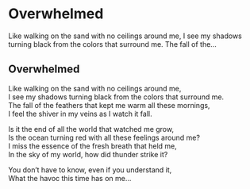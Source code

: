 # Overwhelmed

Like walking on the sand with no ceilings around me, I see my shadows turning black from the colors that surround me. The fall of the…

## Overwhelmed <a id="ba5d"></a>

Like walking on the sand with no ceilings around me,  
I see my shadows turning black from the colors that surround me.  
The fall of the feathers that kept me warm all these mornings,  
I feel the shiver in my veins as I watch it fall.

Is it the end of all the world that watched me grow,  
Is the ocean turning red with all these feelings around me?  
I miss the essence of the fresh breath that held me,  
In the sky of my world, how did thunder strike it?

You don’t have to know, even if you understand it,  
What the havoc this time has on me…


